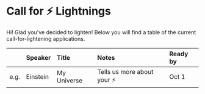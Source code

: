 # Call for ⚡️ Lightnings

Hi! Glad you've decided to lighten! Below you will find a table of the current call-for-lightening applications.

|      | Speaker  | Title       | Notes                        | Ready by |
| :--: | :------- | :---------- | :--------------------------- | :------- |
| e.g. | Einstein | My Universe | Tells us more about your ⚡️ | Oct 1    |
